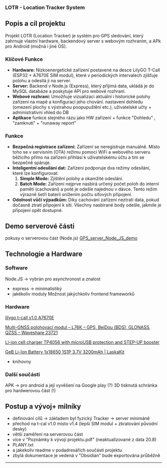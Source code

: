 ### LOTR - Location Tracker System

## Popis a cíl projektu

Projekt LOTR (Location Tracker) je systém pro GPS sledování, který zahrnuje vlastní hardware, backendový server s webovým rozhraním, a APk pro Android (možná i jiné OS). 

### Klíčové Funkce

*   **Hardware:** Nízkoenergetické zařízení postavené na desce LilyGO T-Call (ESP32 + A7670E SIM modul), které v periodických intervalech zjišťuje polohu a odesílá ji na server.
*   **Server:** Backend v Node.js (Express), který přijímá data, ukládá je do MySQL databáze a poskytuje API pro webové rozhraní.
*   **Webové rozhraní:** Umožňuje vizualizaci aktuální i historické polohy zařízení na mapě a konfiguraci jeho chování. nastavení dohledu (omezení plochy s výstrahou poopupuštění etc.), uživatelské učty + administrativní vhled do DB
*   **Aplikace** funkce stejného rázu jako HW zařízení + funkce "Dohledu" , "zamknutí" + "runaway report"

### Funkce

*   **Bezpečná registrace zařízení:** Zařízení se neregistruje manuálně. Místo toho se v servisním (OTA) režimu pomocí WiFi a webového serveru běžícího přímo na zařízení přihlásí k uživatelskému účtu a tím se bezpečně spáruje.
*   **Inteligentní odesílání dat:** Zařízení podporuje dva režimy odesílání, které lze konfigurovat:
    1.  **Simple Mode:** Zjištění polohy a okamžité odeslání.
    2.  **Batch Mode:** Zařízení nejprve nasbírá určený počet poloh do interní paměti (cachování) a poté je odešle najednou v dávce. Tento režim výrazně šetří baterii snížením počtu síťových připojení.
*   **Odolnost vůči výpadkům:** Díky cachování zařízení neztratí data, pokud dočasně ztratí připojení k síti. Všechny nasbírané body odešle, jakmile je připojení opět dostupné.

## Demo serverové části
pokusy o serverovou část (Node.js)
[GPS_server_Node_JS_demo](https://lotr-system.xyz)

## Technologie a Hardware

### Software
Node.JS -> vybrán pro asynchronost a znalost
  + express -> minimalistiký
  + jakékoliv moduly
Možnost jakýchkoliv frontend frameworků

### Hardware

[lilygo t-call v1.0 A7670E](https://github.com/Balner123/GPS_server_NodeJS/blob/LilyGO-T-A76XX-main/MAIN/gps_tracker.ino)

[Multi-GNSS polohovací modul – L76K – GPS, BeiDou (BDS), GLONASS, QZSS – Waveshare 23721](https://botland.cz/gps-moduly/22732-multi-gnss-polohovaci-modul-l76k-gps-beidou-bds-glonass-qzss-waveshare-23721.html)

[Li-ion cell charger TP4056 with microUSB protection and STEP-UP booster ](https://www.laskakit.cz/nabijecka-li-ion-clanku-tp4056-boost-mt3608/)

[GeB Li-Ion Battery 1x18650 1S1P 3.7V 3200mAh  | LaskaKit](https://www.laskakit.cz/en/geb-li-ion-baterie-1x18650-1s1p-3-7v-3200mah/)

+ knihovny 

### Další součásti
 APK -> pro android a její vyvěšení na Google play (?)
 3D tisknutá schránka pro hardwerovou část (!)

## Postup a vývoj+ milníky

- definování cílů -> základem byl fyzický Tracker -> server minimáně
- přechod na t-cal v1.0  místo v1.4 (lepší SIM modul + zkratování původní desky)
- větší zaměření na serverovou část
- více v "Poznámky k vývoji projektu.pdf" (neaktualizované z data 20.8)
- PLANY.txt
- a jakekoliv readme v podadresářích součástí projektu
- zbylá dokumentace je vedená v "Obsidian" bude exportována průběžně

----



